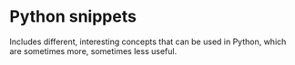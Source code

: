 Python snippets
===============

Includes different, interesting concepts that can be used in Python, which are sometimes more, sometimes less useful.
